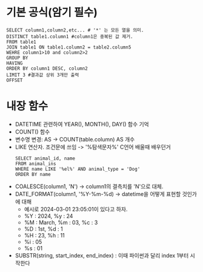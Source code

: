 # 기본 공식(암기 필수)
~~~
SELECT column1,column2,etc... # '*' 는 모든 열을 의미.
DISTINCT table1.column1 #column1은 중복된 값 제거.
FROM table1
JOIN table1 ON table1.column2 = table2.column5
WEHRE column1>10 and column2>2
GROUP BY
HAVING
ORDER BY column1 DESC, column2
LIMIT 3 #결과값 상위 3개만 출력
OFFSET
~~~

# 내장 함수
- DATETIME 관련하여 YEAR(), MONTH(), DAY() 함수 기억
- COUNT() 함수
- 변수명 변경: AS -> COUNT(table.column) AS 개수
- LIKE 연산자. 조건문에 쓰임 -> '%탐색문자%' C언어 배울때 배우던거
  ~~~
  SELECT animal_id, name
  FROM animal_ins
  WHERE name LIKE '%el%' AND animal_type = 'Dog'
  ORDER BY name
  ~~~
- COALESCE(column1, 'N') -> column1의 결측치를 'N'으로 대체.
- DATE_FORMAT(column1, '%Y-%m-%d) -> datetime을 어떻게 표현할 것인가에 대해
  - 예시로 2024-03-01 23:05:01이 있다고 하자.
  - %Y : 2024, %y : 24
  - %M : March, %m : 03, %c : 3
  - %D : 1st, %d : 1
  - %H : 23, %h : 11
  - %i : 05
  - %s : 01
- SUBSTR(string, start_index, end_index) : 이때 파이썬과 달리 index 1부터 시작한다
